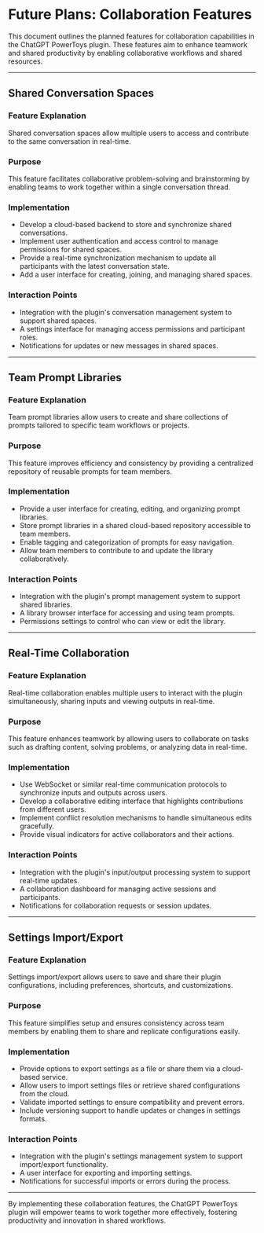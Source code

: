 # Future Plans: Collaboration Features

This document outlines the planned features for collaboration capabilities in the ChatGPT PowerToys plugin. These features aim to enhance teamwork and shared productivity by enabling collaborative workflows and shared resources.

---

## Shared Conversation Spaces

### Feature Explanation
Shared conversation spaces allow multiple users to access and contribute to the same conversation in real-time.

### Purpose
This feature facilitates collaborative problem-solving and brainstorming by enabling teams to work together within a single conversation thread.

### Implementation
- Develop a cloud-based backend to store and synchronize shared conversations.
- Implement user authentication and access control to manage permissions for shared spaces.
- Provide a real-time synchronization mechanism to update all participants with the latest conversation state.
- Add a user interface for creating, joining, and managing shared spaces.

### Interaction Points
- Integration with the plugin's conversation management system to support shared spaces.
- A settings interface for managing access permissions and participant roles.
- Notifications for updates or new messages in shared spaces.

---

## Team Prompt Libraries

### Feature Explanation
Team prompt libraries allow users to create and share collections of prompts tailored to specific team workflows or projects.

### Purpose
This feature improves efficiency and consistency by providing a centralized repository of reusable prompts for team members.

### Implementation
- Provide a user interface for creating, editing, and organizing prompt libraries.
- Store prompt libraries in a shared cloud-based repository accessible to team members.
- Enable tagging and categorization of prompts for easy navigation.
- Allow team members to contribute to and update the library collaboratively.

### Interaction Points
- Integration with the plugin's prompt management system to support shared libraries.
- A library browser interface for accessing and using team prompts.
- Permissions settings to control who can view or edit the library.

---

## Real-Time Collaboration

### Feature Explanation
Real-time collaboration enables multiple users to interact with the plugin simultaneously, sharing inputs and viewing outputs in real-time.

### Purpose
This feature enhances teamwork by allowing users to collaborate on tasks such as drafting content, solving problems, or analyzing data in real-time.

### Implementation
- Use WebSocket or similar real-time communication protocols to synchronize inputs and outputs across users.
- Develop a collaborative editing interface that highlights contributions from different users.
- Implement conflict resolution mechanisms to handle simultaneous edits gracefully.
- Provide visual indicators for active collaborators and their actions.

### Interaction Points
- Integration with the plugin's input/output processing system to support real-time updates.
- A collaboration dashboard for managing active sessions and participants.
- Notifications for collaboration requests or session updates.

---

## Settings Import/Export

### Feature Explanation
Settings import/export allows users to save and share their plugin configurations, including preferences, shortcuts, and customizations.

### Purpose
This feature simplifies setup and ensures consistency across team members by enabling them to share and replicate configurations easily.

### Implementation
- Provide options to export settings as a file or share them via a cloud-based service.
- Allow users to import settings files or retrieve shared configurations from the cloud.
- Validate imported settings to ensure compatibility and prevent errors.
- Include versioning support to handle updates or changes in settings formats.

### Interaction Points
- Integration with the plugin's settings management system to support import/export functionality.
- A user interface for exporting and importing settings.
- Notifications for successful imports or errors during the process.

---

By implementing these collaboration features, the ChatGPT PowerToys plugin will empower teams to work together more effectively, fostering productivity and innovation in shared workflows.
